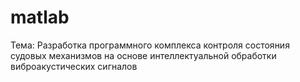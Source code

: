 # matlab
Тема: Разработка программного комплекса контроля состояния судовых механизмов на основе интеллектуальной обработки виброакустических сигналов

